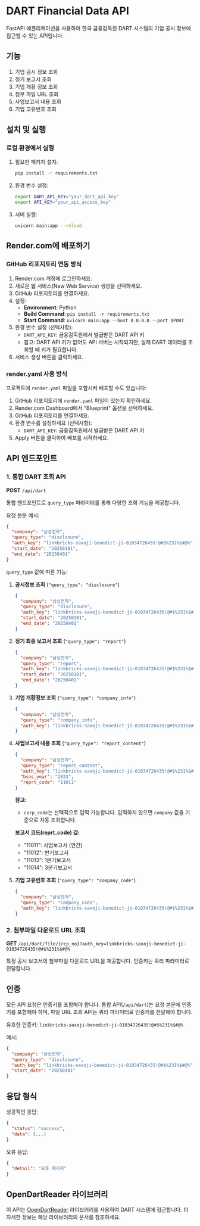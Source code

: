 # DART Financial Data API

FastAPI 애플리케이션을 사용하여 한국 금융감독원 DART 시스템의 기업 공시 정보에 접근할 수 있는 API입니다.

## 기능

1. 기업 공시 정보 조회
2. 정기 보고서 조회
3. 기업 개황 정보 조회
4. 첨부 파일 URL 조회
5. 사업보고서 내용 조회
6. 기업 고유번호 조회

## 설치 및 실행

### 로컬 환경에서 실행

1. 필요한 패키지 설치:
   ```bash
   pip install -r requirements.txt
   ```

2. 환경 변수 설정:
   ```bash
   export DART_API_KEY="your_dart_api_key"
   export API_KEY="your_api_access_key"
   ```

3. 서버 실행:
   ```bash
   uvicorn main:app --reload
   ```

## Render.com에 배포하기

### GitHub 리포지토리 연동 방식

1. Render.com 계정에 로그인하세요.
2. 새로운 웹 서비스(New Web Service) 생성을 선택하세요.
3. GitHub 리포지토리를 연결하세요.
4. 설정:
   - **Environment**: Python
   - **Build Command**: `pip install -r requirements.txt`
   - **Start Command**: `uvicorn main:app --host 0.0.0.0 --port $PORT`
5. 환경 변수 설정 (선택사항):
   - `DART_API_KEY`: 금융감독원에서 발급받은 DART API 키
   - 참고: DART API 키가 없어도 API 서버는 시작되지만, 실제 DART 데이터를 조회할 때 키가 필요합니다.
6. 서비스 생성 버튼을 클릭하세요.

### render.yaml 사용 방식

프로젝트에 `render.yaml` 파일을 포함시켜 배포할 수도 있습니다:

1. GitHub 리포지토리에 `render.yaml` 파일이 있는지 확인하세요.
2. Render.com Dashboard에서 "Blueprint" 옵션을 선택하세요.
3. GitHub 리포지토리를 연결하세요.
4. 환경 변수를 설정하세요 (선택사항):
   - `DART_API_KEY`: 금융감독원에서 발급받은 DART API 키
5. Apply 버튼을 클릭하여 배포를 시작하세요.

## API 엔드포인트

### 1. 통합 DART 조회 API

**POST** `/api/dart`

통합 엔드포인트로 `query_type` 파라미터를 통해 다양한 조회 기능을 제공합니다.

요청 본문 예시:
```json
{
  "company": "삼성전자",
  "query_type": "disclosure",
  "auth_key": "linkbricks-saxoji-benedict-ji-01034726435!@#$%231%$#@%",
  "start_date": "20250101",
  "end_date": "20250401"
}
```

`query_type` 값에 따른 기능:

1. **공시정보 조회** (`"query_type": "disclosure"`)
   ```json
   {
     "company": "삼성전자",
     "query_type": "disclosure",
     "auth_key": "linkbricks-saxoji-benedict-ji-01034726435!@#$%231%$#@%",
     "start_date": "20250101",
     "end_date": "20250401"
   }
   ```

2. **정기 최종 보고서 조회** (`"query_type": "report"`)
   ```json
   {
     "company": "삼성전자",
     "query_type": "report",
     "auth_key": "linkbricks-saxoji-benedict-ji-01034726435!@#$%231%$#@%",
     "start_date": "20250101",
     "end_date": "20250401"
   }
   ```

3. **기업 개황정보 조회** (`"query_type": "company_info"`)
   ```json
   {
     "company": "삼성전자",
     "query_type": "company_info",
     "auth_key": "linkbricks-saxoji-benedict-ji-01034726435!@#$%231%$#@%"
   }
   ```

4. **사업보고서 내용 조회** (`"query_type": "report_content"`)
   ```json
   {
     "company": "삼성전자",
     "query_type": "report_content",
     "auth_key": "linkbricks-saxoji-benedict-ji-01034726435!@#$%231%$#@%",
     "bsns_year": "2023",
     "reprt_code": "11011"
   }
   ```
   
   **참고:**
   - `corp_code`는 선택적으로 입력 가능합니다. 입력하지 않으면 `company` 값을 기준으로 자동 조회합니다.
   
   **보고서 코드(reprt_code) 값:**
   - "11011": 사업보고서 (연간)
   - "11012": 반기보고서
   - "11013": 1분기보고서
   - "11014": 3분기보고서

5. **기업 고유번호 조회** (`"query_type": "company_code"`)
   ```json
   {
     "company": "삼성전자",
     "query_type": "company_code",
     "auth_key": "linkbricks-saxoji-benedict-ji-01034726435!@#$%231%$#@%"
   }
   ```

### 2. 첨부파일 다운로드 URL 조회

**GET** `/api/dart/file/{rcp_no}?auth_key=linkbricks-saxoji-benedict-ji-01034726435!@#$%231%$#@%`

특정 공시 보고서의 첨부파일 다운로드 URL을 제공합니다. 인증키는 쿼리 파라미터로 전달합니다.

## 인증

모든 API 요청은 인증키를 포함해야 합니다. 통합 API(`/api/dart`)는 요청 본문에 인증키를 포함해야 하며, 파일 URL 조회 API는 쿼리 파라미터로 인증키를 전달해야 합니다.

유효한 인증키: `linkbricks-saxoji-benedict-ji-01034726435!@#$%231%$#@%`

예시:
```json
{
  "company": "삼성전자",
  "query_type": "disclosure",
  "auth_key": "linkbricks-saxoji-benedict-ji-01034726435!@#$%231%$#@%",
  "start_date": "20250101"
}
```

## 응답 형식

성공적인 응답:
```json
{
  "status": "success",
  "data": [...]
}
```

오류 응답:
```json
{
  "detail": "오류 메시지"
}
```

## OpenDartReader 라이브러리

이 API는 [OpenDartReader](https://github.com/FinanceData/OpenDartReader) 라이브러리를 사용하여 DART 시스템에 접근합니다. 더 자세한 정보는 해당 라이브러리의 문서를 참조하세요.
